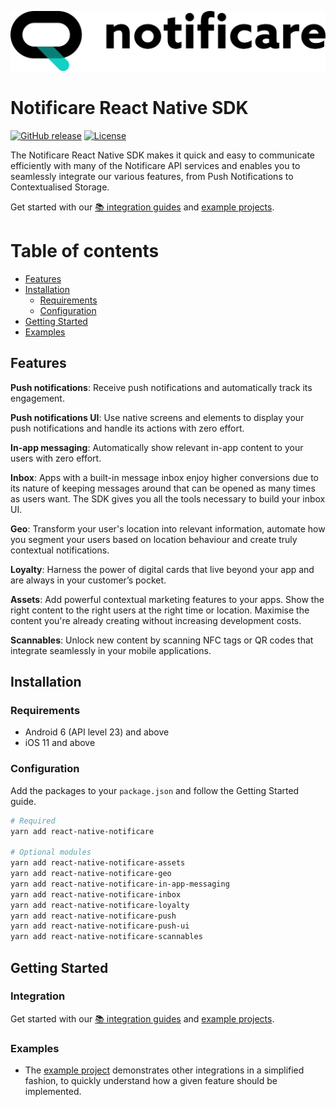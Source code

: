 [<img src="https://raw.githubusercontent.com/notificare/notificare-sdk-react-native/main/assets/logo.png"/>](https://notificare.com)

# Notificare React Native SDK

[![GitHub release](https://img.shields.io/github/v/release/notificare/notificare-sdk-react-native)](https://github.com/notificare/notificare-sdk-react-native/releases)
[![License](https://img.shields.io/github/license/notificare/notificare-sdk-react-native)](https://github.com/notificare/notificare-sdk-react-native/blob/main/LICENSE)

The Notificare React Native SDK makes it quick and easy to communicate efficiently with many of the Notificare API services and enables you to seamlessly integrate our various features, from Push Notifications to Contextualised Storage.

Get started with our [📚 integration guides](https://docs.notifica.re/sdk/v4/react-native/setup) and [example projects](#examples).


Table of contents
=================

* [Features](#features)
* [Installation](#installation)
  * [Requirements](#requirements)
  * [Configuration](#configuration)
* [Getting Started](#getting-started)
* [Examples](#examples)


## Features

**Push notifications**: Receive push notifications and automatically track its engagement.

**Push notifications UI**: Use native screens and elements to display your push notifications and handle its actions with zero effort.

**In-app messaging**: Automatically show relevant in-app content to your users with zero effort.

**Inbox**: Apps with a built-in message inbox enjoy higher conversions due to its nature of keeping messages around that can be opened as many times as users want. The SDK gives you all the tools necessary to build your inbox UI.

**Geo**: Transform your user's location into relevant information, automate how you segment your users based on location behaviour and create truly contextual notifications.

**Loyalty**: Harness the power of digital cards that live beyond your app and are always in your customer’s pocket.

**Assets**: Add powerful contextual marketing features to your apps. Show the right content to the right users at the right time or location. Maximise the content you're already creating without increasing development costs.

**Scannables**: Unlock new content by scanning NFC tags or QR codes that integrate seamlessly in your mobile applications.


## Installation

### Requirements

* Android 6 (API level 23) and above
* iOS 11 and above

### Configuration

Add the packages to your `package.json` and follow the Getting Started guide.

```bash
# Required
yarn add react-native-notificare

# Optional modules
yarn add react-native-notificare-assets
yarn add react-native-notificare-geo
yarn add react-native-notificare-in-app-messaging
yarn add react-native-notificare-inbox
yarn add react-native-notificare-loyalty
yarn add react-native-notificare-push
yarn add react-native-notificare-push-ui
yarn add react-native-notificare-scannables
```

## Getting Started

### Integration
Get started with our [📚 integration guides](https://docs.notifica.re/sdk/v4/react-native/setup) and [example projects](#examples).


### Examples
- The [example project](https://github.com/Notificare/notificare-sdk-react-native/tree/main/packages/sample) demonstrates other integrations in a simplified fashion, to quickly understand how a given feature should be implemented.
